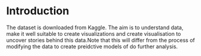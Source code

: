 # Introduction
  The dataset is downloaded from Kaggle.
  The aim is to understand data, make it well suitable to create visualizations and create visualisation to uncover
  stories behind this data.Note that this will differ from the process of modifying the data to create preidctive
  models of do further analysis.
